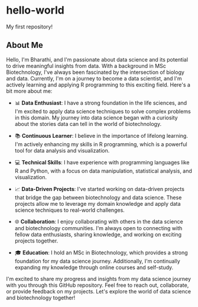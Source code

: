 # hello-world
My first repository!
## About Me

Hello, I'm Bharathi, and I'm passionate about data science and its potential to drive meaningful insights from data. With a background in MSc Biotechnology, I've always been fascinated by the intersection of biology and data. Currently, I'm on a journey to become a data scientist, and I'm actively learning and applying R programming to this exciting field. Here's a bit more about me:

- 📊 **Data Enthusiast**: I have a strong foundation in the life sciences, and I'm excited to apply data science techniques to solve complex problems in this domain. My journey into data science began with a curiosity about the stories data can tell in the world of biotechnology.

- 📚 **Continuous Learner**: I believe in the importance of lifelong learning. I'm actively enhancing my skills in R programming, which is a powerful tool for data analysis and visualization.

- 💻 **Technical Skills**: I have experience with programming languages like R and Python, with a focus on data manipulation, statistical analysis, and visualization.

- 📈 **Data-Driven Projects**: I've started working on data-driven projects that bridge the gap between biotechnology and data science. These projects allow me to leverage my domain knowledge and apply data science techniques to real-world challenges.

- 🌐 **Collaboration**: I enjoy collaborating with others in the data science and biotechnology communities. I'm always open to connecting with fellow data enthusiasts, sharing knowledge, and working on exciting projects together.

- 🎓 **Education**: I hold an MSc in Biotechnology, which provides a strong foundation for my data science journey. Additionally, I'm continually expanding my knowledge through online courses and self-study.

I'm excited to share my progress and insights from my data science journey with you through this GitHub repository. Feel free to reach out, collaborate, or provide feedback on my projects. Let's explore the world of data science and biotechnology together!
